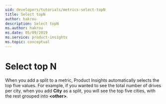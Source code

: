 ```yaml
---
uid: developers/tutorials/metrics-select-topN
title: Select topN 
author: hakrou
description: Select topN
ms.author: hakrou
ms.date: 05/09/2019
ms.service: product-insights
ms.topic: conceptual
---
```

# Select top N 

When you add a split to a metric, Product Insights automatically selects the top five values. For example, if you wanted to see the total number of drives per city, when you add **City** as a split, you will see the top five cities, with the rest grouped into **\<other\>**. 


